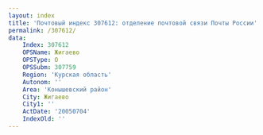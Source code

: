 ```yaml
---
layout: index
title: 'Почтовый индекс 307612: отделение почтовой связи Почты России'
permalink: /307612/
data:
    Index: 307612
    OPSName: Жигаево
    OPSType: О
    OPSSubm: 307759
    Region: 'Курская область'
    Autonom: ''
    Area: 'Конышевский район'
    City: Жигаево
    City1: ''
    ActDate: '20050704'
    IndexOld: ''
---
```

